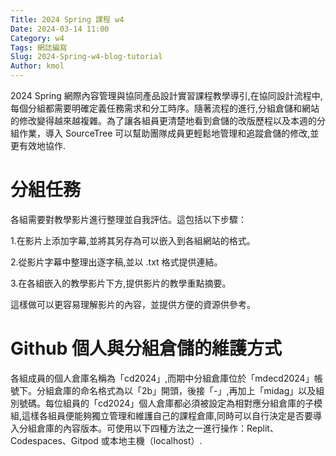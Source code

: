 ```yaml
---
Title: 2024 Spring 課程 w4
Date: 2024-03-14 11:00
Category: w4
Tags: 網誌編寫
Slug: 2024-Spring-w4-blog-tutorial
Author: kmol
---
```


2024 Spring 網際內容管理與協同產品設計實習課程教學導引,在協同設計流程中,每個分組都需要明確定義任務需求和分工時序。隨著流程的進行,分組倉儲和網站的修改變得越來越複雜。為了讓各組員更清楚地看到倉儲的改版歷程以及本週的分組作業，導入 SourceTree 可以幫助團隊成員更輕鬆地管理和追蹤倉儲的修改,並更有效地協作.

<!-- PELICAN_END_SUMMARY -->

# 分組任務
各組需要對教學影片進行整理並自我評估。這包括以下步驟：

1.在影片上添加字幕,並將其另存為可以嵌入到各組網站的格式。

2.從影片字幕中整理出逐字稿,並以 .txt 格式提供連結。

3.在各組嵌入的教學影片下方,提供影片的教學重點摘要。

這樣做可以更容易理解影片的內容，並提供方便的資源供參考。
# Github 個人與分組倉儲的維護方式
各組成員的個人倉庫名稱為「cd2024」,而期中分組倉庫位於「mdecd2024」帳號下。分組倉庫的命名格式為以「2b」開頭，後接「-」,再加上「midag」以及組別號碼。每位組員的「cd2024」個人倉庫都必須被設定為相對應分組倉庫的子模組,這樣各組員便能夠獨立管理和維護自己的課程倉庫,同時可以自行決定是否要導入分組倉庫的內容版本。可使用以下四種方法之一進行操作：Replit、Codespaces、Gitpod 或本地主機（localhost）.